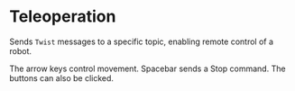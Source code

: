 # Teleoperation

Sends `Twist` messages to a specific topic, enabling remote control of a robot.

The arrow keys control movement. Spacebar sends a Stop command. The buttons can also be clicked.